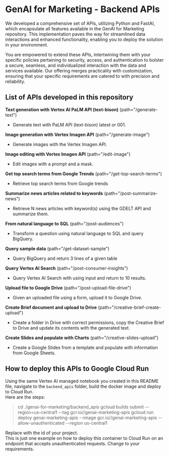 # GenAI for Marketing - Backend APIs

We developed a comprehensive set of APIs, utilizing Python and FastAI, which encapsulate all features available in the GenAI for Marketing repository. This implementation paves the way for streamlined data interactions and enhanced functionality, enabling you to deploy the solution in your environment.

You are empowered to extend these APIs, intertwining them with your specific policies pertaining to security, access, and authentication to bolster a secure, seamless, and individualized interaction with the data and services available. Our offering merges practicality with customization, ensuring that your specific requirements are catered to with precision and reliability.

## List of APIs developed in this repository

**Text generation with Vertex AI PaLM API (text-bison)** (path="/generate-text")
 - Generate text with PaLM API (text-bison) latest or 001.

**Image generation with Vertex Imagen API** (path="/generate-image")
 - Generate images with the Vertex Imagen API.

**Image editing with Vertex Imagen API** (path="/edit-image")
 - Edit images with a prompt and a mask.

**Get top search terms from Google Trends** (path="/get-top-search-terms")
 - Retrieve top search terms from Google trends

**Summarize news articles related to keywords** (path="/post-summarize-news")
 - Retrieve N news articles with keyword(s) using the GDELT API and summarize them.

**From natural language to SQL** (path="/post-audiences")
 - Transform a question using natural language to SQL and query BigQuery.

**Query sample data** (path="/get-dataset-sample")
 - Query BigQuery and return 3 lines of a given table

**Query Vertex AI Search** (path="/post-consumer-insights")
 - Query Vertex AI Search with using input and return to 10 results.

**Upload file to Google Drive** (path="/post-upload-file-drive")
 - Given an uploaded file using a form, upload it to Google Drive.

**Create Brief document and upload to Drive** (path="/creative-brief-create-upload")
 - Create a folder in Drive with correct permissions, copy the Creative Brief to Drive and update its contents with the generated text.

**Create Slides and populate with Charts** (path="/creative-slides-upload")
 - Create a Google Slides from a template and populate with information from Google Sheets.


## How to deploy this APIs to Google Cloud Run

Using the same Vertex AI managed notebook you created in this README file, navigate to the `backend_apis` folder, build the docker image and deploy to Cloud Run.  
Here are the steps:

> cd ./genai-for-marketing/backend_apis
> gcloud builds submit --region=us-central1 --tag gcr.io/<YOUR PROJECT ID>/genai-marketing-apis
> gcloud run deploy genai-marketing-apis --image gcr.io/<YOUR PROJECT ID>/genai-marketing-apis --allow-unauthenticated --region us-central1

Replace <YOUR PROJECT ID> with the id of your project.  
This is just one example on how to deploy this container to Cloud Run on an endpoint that accepts unauthenticated requests. Change to your requirements.